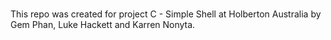 <h1></h1>
<h2></h2>
This repo was created for project C - Simple Shell at Holberton Australia by Gem Phan, Luke Hackett and Karren Nonyta.
